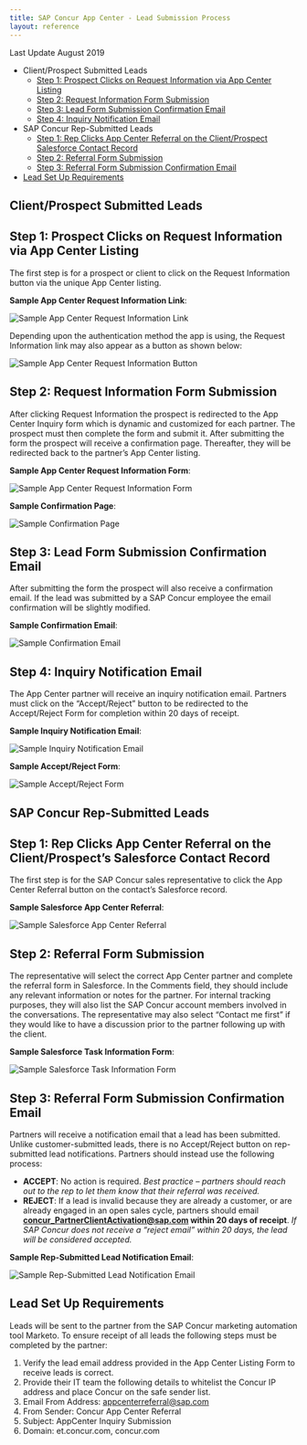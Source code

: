 ```yaml
---
title: SAP Concur App Center - Lead Submission Process
layout: reference
---
```


Last Update August 2019

* Client/Prospect Submitted Leads
  * [Step 1: Prospect Clicks on Request Information via App Center Listing](#inquire)
  * [Step 2: Request Information Form Submission](#submit)
  * [Step 3: Lead Form Submission Confirmation Email](#confirmation)
  * [Step 4: Inquiry Notification Email](#notification)
* SAP Concur Rep-Submitted Leads
  * [Step 1: Rep Clicks App Center Referral on the Client/Prospect Salesforce Contact Record](#referral)
  * [Step 2: Referral Form Submission](#refsubmit)
  * [Step 3: Referral Form Submission Confirmation Email](#refconfirm)
* [Lead Set Up Requirements](#requirements)

## Client/Prospect Submitted Leads

## <a name="inquire"></a>Step 1: Prospect Clicks on Request Information via App Center Listing

The first step is for a prospect or client to click on the Request Information button via the unique App Center listing.

**Sample App Center Request Information Link**:

![Sample App Center Request Information Link](./app-center-lead-submission-process-request-info-link.png)

Depending upon the authentication method the app is using, the Request Information link may also appear as a button as shown below:

![Sample App Center Request Information Button](./app-center-lead-submission-process-request-info-button.png)

## <a name="submit"></a>Step 2: Request Information Form Submission

After clicking Request Information the prospect is redirected to the App Center Inquiry form which is dynamic and customized for each partner. The prospect must then complete the form and submit it. After submitting the form the prospect will receive a confirmation page. Thereafter, they will be redirected back to the partner’s App Center listing.

**Sample App Center Request Information Form**:

![Sample App Center Request Information Form](./app-center-lead-submission-process-request-information-form.png)

**Sample Confirmation Page**:

![Sample Confirmation Page](./app-center-lead-submission-process-request-information-confirmation.png)

## <a name="confirmation"></a>Step 3: Lead Form Submission Confirmation Email

After submitting the form the prospect will also receive a confirmation email. If the lead was submitted by a SAP Concur employee the email confirmation will be slightly modified.

**Sample Confirmation Email**:

![Sample Confirmation Email](./app-center-lead-submission-process-confirmation-email.png)

## <a name="notification"></a>Step 4: Inquiry Notification Email

The App Center partner will receive an inquiry notification email. Partners must click on the “Accept/Reject” button to be redirected to the Accept/Reject Form for completion within 20 days of receipt.

**Sample Inquiry Notification Email**:

![Sample Inquiry Notification Email](./app-center-lead-submission-process-inquiry-notification-email.png)

**Sample Accept/Reject Form**:

![Sample Accept/Reject Form](./app-center-lead-submission-process-accept-reject-form.png)

## SAP Concur Rep-Submitted Leads

## <a name="referral"></a>Step 1: Rep Clicks App Center Referral on the Client/Prospect’s Salesforce Contact Record

The first step is for the SAP Concur sales representative to click the App Center Referral button on the contact’s Salesforce record.

**Sample Salesforce App Center Referral**:

![Sample Salesforce App Center Referral](./app-center-lead-submission-salesforce-lead-submission.png)

## <a name="refsubmit"></a>Step 2: Referral Form Submission

The representative will select the correct App Center partner and complete the referral form in Salesforce. In the Comments field, they should include any relevant information or notes for the partner. For internal tracking purposes, they will also list the SAP Concur account members involved in the conversations. The representative may also select “Contact me first” if they would like to have a discussion prior to the partner following up with the client.

**Sample Salesforce Task Information Form**:

![Sample Salesforce Task Information Form](./app-center-lead-submission-salesforce-task-information-form.png)

## <a name="ref"></a>Step 3: Referral Form Submission Confirmation Email

Partners will receive a notification email that a lead has been submitted. Unlike customer-submitted leads, there is no Accept/Reject button on rep-submitted lead notifications. Partners should instead use the following process:

* **ACCEPT**: No action is required. *Best practice – partners should reach out to the rep to let them know that their referral was received.*
* **REJECT**: If a lead is invalid because they are already a customer, or are already engaged in an open sales cycle, partners should email **concur_PartnerClientActivation@sap.com within 20 days of receipt**. *If SAP Concur does not receive a “reject email” within 20 days, the lead will be considered accepted.*

**Sample Rep-Submitted Lead Notification Email**:

![Sample Rep-Submitted Lead Notification Email](./app-center-lead-submssion-salesforce-lead-notification-email.png)

## <a name="requirements"></a>Lead Set Up Requirements

Leads will be sent to the partner from the SAP Concur marketing automation tool Marketo. To ensure receipt of all leads the following steps must be completed by the partner:

1. Verify the lead email address provided in the App Center Listing Form to receive leads is correct.
1. Provide their IT team the following details to whitelist the Concur IP address and place Concur on the safe sender list.
  1. Email From Address: appcenterreferral@sap.com
  1. From Sender: Concur App Center Referral
  1. Subject: AppCenter Inquiry Submission
  1. Domain: et.concur.com, concur.com
